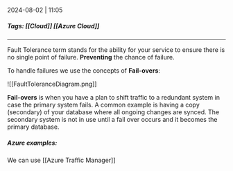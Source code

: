 
2024-08-02 | 11:05

##### Tags: [[Cloud]] [[Azure Cloud]]

---
Fault Tolerance term stands for the ability for your service to ensure there is no single point of failure. **Preventing** the chance of failure.

To handle failures we use the concepts of **Fail-overs**:


![[FaultToleranceDiagram.png]]

**Fail-overs** is when you have a plan to shift traffic to a redundant system in case the primary system fails. A common example is having a copy (secondary) of your database where all ongoing changes are synced. The secondary system is not in use until a fail over occurs and it becomes the primary database.

##### Azure examples: 
We can use [[Azure Traffic Manager]] 